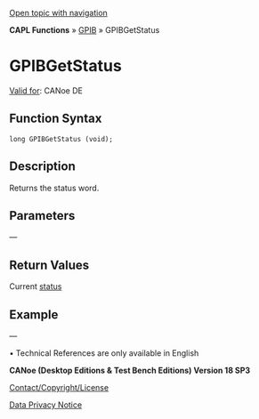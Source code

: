 [Open topic with navigation](../../../../../CANoeDEFamily.htm#Topics/CAPLFunctions/GPIB/Functions/CAPLfunctionGPIBGetStatus.md)

**CAPL Functions** » [GPIB](../CAPLfunctionsGPIBOverview.md) » GPIBGetStatus

# GPIBGetStatus

[Valid for](../../../Shared/FeatureAvailability.md): CANoe DE

## Function Syntax

```
long GPIBGetStatus (void);
```

## Description

Returns the status word.

## Parameters

—

## Return Values

Current [status](../CAPLfunctionsGPIBStatus.md)

## Example

—

• Technical References are only available in English

**CANoe (Desktop Editions & Test Bench Editions) Version 18 SP3**

[Contact/Copyright/License](../../../Shared/ContactCopyrightLicense.md)

[Data Privacy Notice](https://www.vector.com/int/en/company/get-info/privacy-policy/)
